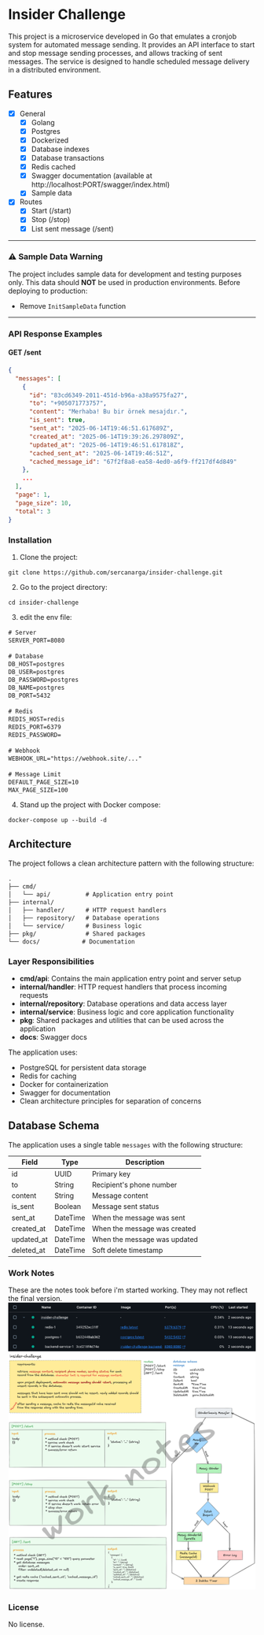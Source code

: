 # Insider Challenge

This project is a microservice developed in Go that emulates a cronjob system for automated message sending. It provides an API interface to start and stop message sending processes, and allows tracking of sent messages. The service is designed to handle scheduled message delivery in a distributed environment.

## Features

- [x] General
    - [x] Golang
    - [x] Postgres
    - [x] Dockerized
    - [x] Database indexes
    - [x] Database transactions
    - [x] Redis cached
    - [x] Swagger documentation (available at http://localhost:PORT/swagger/index.html)
    - [x] Sample data
- [x] Routes
  - [x] Start (/start)
  - [x] Stop (/stop)
  - [x] List sent message (/sent)

---
### ⚠️ Sample Data Warning
The project includes sample data for development and testing purposes only. This data should **NOT** be used in production environments. Before deploying to production:
- Remove `InitSampleData` function
---

### API Response Examples

#### GET /sent
```json
{
  "messages": [
    {
      "id": "83cd6349-2011-451d-b96a-a38a9575fa27",
      "to": "+905071773757",
      "content": "Merhaba! Bu bir örnek mesajdır.",
      "is_sent": true,
      "sent_at": "2025-06-14T19:46:51.617689Z",
      "created_at": "2025-06-14T19:39:26.297809Z",
      "updated_at": "2025-06-14T19:46:51.617818Z",
      "cached_sent_at": "2025-06-14T19:46:51Z",
      "cached_message_id": "67f2f8a8-ea58-4ed0-a6f9-ff217df4d849"
    },
    ...
  ],
  "page": 1,
  "page_size": 10,
  "total": 3
}
```

### Installation

1. Clone the project:
```
git clone https://github.com/sercanarga/insider-challenge.git
```
2. Go to the project directory:
```
cd insider-challenge
```
3. edit the env file:
```env
# Server
SERVER_PORT=8080

# Database
DB_HOST=postgres
DB_USER=postgres
DB_PASSWORD=postgres
DB_NAME=postgres
DB_PORT=5432

# Redis
REDIS_HOST=redis
REDIS_PORT=6379
REDIS_PASSWORD=

# Webhook
WEBHOOK_URL="https://webhook.site/..."

# Message Limit
DEFAULT_PAGE_SIZE=10
MAX_PAGE_SIZE=100
```

4. Stand up the project with Docker compose:
```
docker-compose up --build -d
```

## Architecture

The project follows a clean architecture pattern with the following structure:

```
.
├── cmd/
│   └── api/          # Application entry point
├── internal/
│   ├── handler/      # HTTP request handlers
│   ├── repository/   # Database operations
│   └── service/      # Business logic
├── pkg/              # Shared packages
└── docs/            # Documentation
```

### Layer Responsibilities

- **cmd/api**: Contains the main application entry point and server setup
- **internal/handler**: HTTP request handlers that process incoming requests
- **internal/repository**: Database operations and data access layer
- **internal/service**: Business logic and core application functionality
- **pkg**: Shared packages and utilities that can be used across the application
- **docs**: Swagger docs

The application uses:
- PostgreSQL for persistent data storage
- Redis for caching
- Docker for containerization
- Swagger for documentation
- Clean architecture principles for separation of concerns

## Database Schema

The application uses a single table `messages` with the following structure:

| Field        | Type      | Description                    |
|--------------|-----------|--------------------------------|
| id           | UUID      | Primary key                    |
| to           | String    | Recipient's phone number       |
| content      | String    | Message content                |
| is_sent      | Boolean   | Message sent status            |
| sent_at      | DateTime  | When the message was sent      |
| created_at   | DateTime  | When the message was created   |
| updated_at   | DateTime  | When the message was updated   |
| deleted_at   | DateTime  | Soft delete timestamp          |

### Work Notes
These are the notes took before i'm started working. They may not reflect the final version.
![Docker](https://github.com/sercanarga/insider-challenge/blob/main/assets/docker.png?raw=true)
![Notes](https://github.com/sercanarga/insider-challenge/blob/main/assets/work-notes.png?raw=true)

### License
No license.